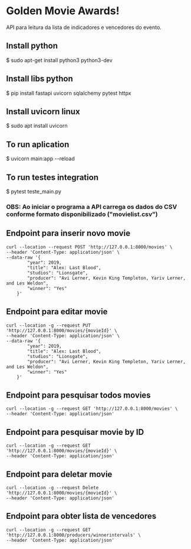 # Golden Movie Awards!
API para leitura da lista de indicadores e vencedores do evento.

## Install python
$ sudo apt-get install python3 python3-dev

## Install libs python
$ pip install fastapi uvicorn sqlalchemy pytest httpx

## Install uvicorn linux
$ sudo apt install uvicorn

## To run aplication
$ uvicorn main:app --reload

## To run testes integration
$ pytest teste_main.py

### OBS: Ao iniciar o programa a API carrega os dados do CSV conforme formato disponibilizado ("movielist.csv")

## Endpoint para inserir novo movie
```
curl --location --request POST 'http://127.0.0.1:8000/movies' \
--header 'Content-Type: application/json' \
--data-raw '{
        "year": 2019,
        "title": "Alex: Last Blood",
        "studios": "Lionsgate",
        "producer": "Avi Lerner, Kevin King Templeton, Yariv Lerner, and Les Weldon",
        "winner": "Yes"
    }'
```

## Endpoint para editar movie
```
curl --location -g --request PUT 'http://127.0.0.1:8000/movies/{movieId}' \
--header 'Content-Type: application/json' \
--data-raw '{
        "year": 2019,
        "title": "Alex: Last Blood",
        "studios": "Lionsgate",
        "producer": "Avi Lerner, Kevin King Templeton, Yariv Lerner, and Les Weldon",
        "winner": "Yes"
    }'
```

## Endpoint para pesquisar todos movies
```
curl --location -g --request GET 'http://127.0.0.1:8000/movies' \
--header 'Content-Type: application/json'
```

## Endpoint para pesquisar movie by ID
```
curl --location -g --request GET 'http://127.0.0.1:8000/movies/{movieId}' \
--header 'Content-Type: application/json'
```

## Endpoint para deletar movie
```
curl --location -g --request Delete 'http://127.0.0.1:8000/movies/{movieId}' \
--header 'Content-Type: application/json'
```

## Endpoint para obter lista de vencedores
```
curl --location -g --request GET 'http://127.0.0.1:8000/producers/winnerintervals' \
--header 'Content-Type: application/json'
```
